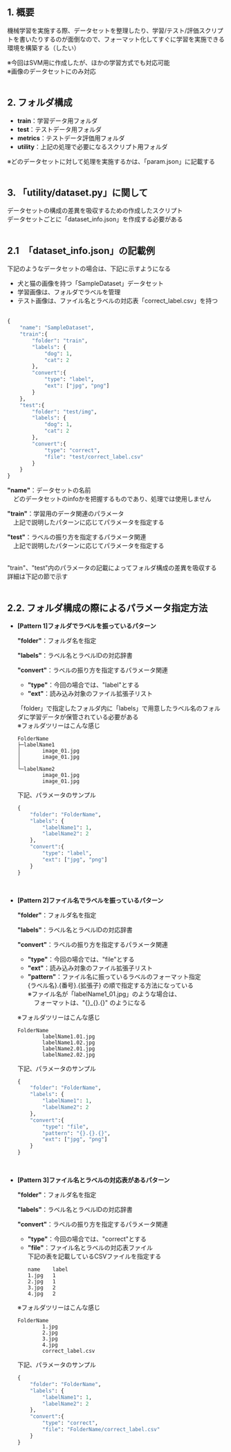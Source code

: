 ## **1. 概要**

機械学習を実施する際、データセットを整理したり、学習/テスト/評価スクリプトを書いたりするのが面倒なので、フォーマット化してすぐに学習を実施できる環境を構築する（したい）

※今回はSVM用に作成したが、ほかの学習方式でも対応可能<br>
※画像のデータセットにのみ対応
<br><br>

## **2. フォルダ構成**

- **train**：学習データ用フォルダ
- **test**：テストデータ用フォルダ
- **metrics**：テストデータ評価用フォルダ
- **utility**：上記の処理で必要になるスクリプト用フォルダ

※どのデータセットに対して処理を実施するかは、「param.json」に記載する<br>
<br>

## **3. 「utility/dataset.py」に関して**

データセットの構成の差異を吸収するための作成したスクリプト<br>
データセットごとに「dataset_info.json」を作成する必要がある
<br><br>

## **2.1　「dataset_info.json」の記載例**

下記のようなデータセットの場合は、下記に示すようになる<br>
- 犬と猫の画像を持つ「SampleDataset」データセット<br>
- 学習画像は、フォルダでラベルを管理<br>
- テスト画像は、ファイル名とラベルの対応表「correct_label.csv」を持つ<br><br>

```python
{
	"name": "SampleDataset",
	"train":{
		"folder": "train",
		"labels": {
			"dog": 1,
			"cat": 2
		},
		"convert":{
			"type": "label",
			"ext": ["jpg", "png"]
		}
	},
	"test":{
		"folder": "test/img",
		"labels": {
			"dog": 1,
			"cat": 2
		},
		"convert":{
			"type": "correct",
			"file": "test/correct_label.csv"
		}
	}
}
```

**"name"**：データセットの名前<br>
　どのデータセットのinfoかを把握するものであり、処理では使用しません<br>

**"train"**：学習用のデータ関連のパラメータ<br>
　上記で説明したパターンに応じてパラメータを指定する<br>

**"test"**：ラベルの振り方を指定するパラメータ関連<br>
　上記で説明したパターンに応じてパラメータを指定する<br>
<br>

"train"、"test"内のパラメータの記載によってフォルダ構成の差異を吸収する<br>
詳細は下記の節で示す
<br><br>

## **2.2. フォルダ構成の際によるパラメータ指定方法**

- **[Pattern 1]フォルダでラベルを振っているパターン**

	**"folder"**：フォルダ名を指定<br>

	**"labels"**：ラベル名とラベルIDの対応辞書<br>

	**"convert"**：ラベルの振り方を指定するパラメータ関連<br>
	
	- **"type"**：今回の場合では、"label"とする<br>
	- **"ext"**：読み込み対象のファイル拡張子リスト<br>

	「folder」で指定したフォルダ内に「labels」で用意したラベル名のフォルダに学習データが保管されている必要がある<br>
	※フォルダツリーはこんな感じ
	```
	FolderName
	├─labelName1
	│ 	    image_01.jpg
	│  	    image_01.jpg
	│
	└─labelName2
	        image_01.jpg
  	        image_01.jpg
	```
	
	下記、パラメータのサンプル
	```python
	{
		"folder": "FolderName",
		"labels": {
			"labelName1": 1,
			"labelName2": 2
		},
		"convert":{
			"type": "label",
			"ext": ["jpg", "png"]
		}
	}
	```
	<br>

- **[Pattern 2]ファイル名でラベルを振っているパターン**

	**"folder"**：フォルダ名を指定<br>

	**"labels"**：ラベル名とラベルIDの対応辞書<br>

	**"convert"**：ラベルの振り方を指定するパラメータ関連<br>
	
	- **"type"**：今回の場合では、"file"とする<br>
	- **"ext"**：読み込み対象のファイル拡張子リスト<br>
	- **"pattern"**：ファイル名に振っているラベルのフォーマット指定<br>
		{ラベル名}.{番号}.{拡張子} の順で指定する方法になっている<br>
		※ファイル名が「labelName1_01.jpg」のような場合は、<br>
		　フォーマットは、"{}_{}.{}" のようになる

	※フォルダツリーはこんな感じ
	```
	FolderName
	 	    labelName1.01.jpg
	  	    labelName1.02.jpg
			labelName2.01.jpg
	  	    labelName2.02.jpg
	```
	
	下記、パラメータのサンプル
	```python
	{
		"folder": "FolderName",
		"labels": {
			"labelName1": 1,
			"labelName2": 2
		},
		"convert":{
			"type": "file",
			"pattern": "{}.{}.{}",
			"ext": ["jpg", "png"]
		}
	}
	```
	<br>

- **[Pattern 3]ファイル名とラベルの対応表があるパターン**

	**"folder"**：フォルダ名を指定<br>

	**"labels"**：ラベル名とラベルIDの対応辞書<br>

	**"convert"**：ラベルの振り方を指定するパラメータ関連<br>
	
	- **"type"**：今回の場合では、"correct"とする<br>
	- **"file"**：ファイル名とラベルの対応表ファイル<br>
		下記の表を記載しているCSVファイルを指定する<br>
		```
		name	label
		1.jpg	1
		2.jpg	1
		3.jpg	2
		4.jpg	2
		```

	※フォルダツリーはこんな感じ
	```
	FolderName
	 	    1.jpg
	  	    2.jpg
			3.jpg
	  	    4.jpg
			correct_label.csv
	```

	下記、パラメータのサンプル
	```python
	{
		"folder": "FolderName",
		"labels": {
			"labelName1": 1,
			"labelName2": 2
		},
		"convert":{
			"type": "correct",
			"file": "FolderName/correct_label.csv"
		}
	}
	```
	<br>

